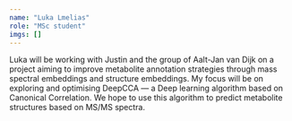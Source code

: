 ```yaml
---
name: "Luka Lmelias"
role: "MSc student"
imgs: []
---
```

Luka will be working with Justin and the group of Aalt-Jan van Dijk  on a project aiming to improve metabolite annotation strategies through mass spectral embeddings and structure embeddings. My focus will be on exploring and optimising DeepCCA — a Deep learning algorithm based on Canonical Correlation. We hope to use this algorithm to predict metabolite structures based on MS/MS spectra.<br/><br/>
